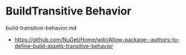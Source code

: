# BuildTransitive Behavior

build-transitive-behavior.md

*   https://github.com/NuGet/Home/wiki/Allow-package--authors-to-define-build-assets-transitive-behavior